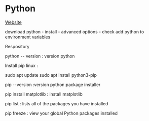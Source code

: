 # Python
[Website](https://www.python.org/)

download python -  install - advanced options - check add python to environment variables

Respository

 python -- version : version python 

Install pip  linux : 

sudo apt update
sudo apt install python3-pip


 pip --version :version python package installer 

pip install matplotlib : install matplotlib

pip list  : lists all of the packages you have installed

pip freeze : view your global Python packages installed
